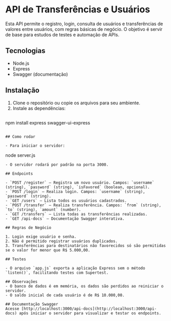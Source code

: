 # API de Transferências e Usuários

Esta API permite o registro, login, consulta de usuários e transferências de valores entre usuários, com regras básicas de negócio. O objetivo é servir de base para estudos de testes e automação de APIs.

## Tecnologias
- Node.js
- Express
- Swagger (documentação)

## Instalação

1. Clone o repositório ou copie os arquivos para seu ambiente.
2. Instale as dependências:
   ```
npm install express swagger-ui-express
   ```

## Como rodar

- Para iniciar o servidor:
  ```
  node server.js
  ```
- O servidor rodará por padrão na porta 3000.

## Endpoints

- `POST /register` — Registra um novo usuário. Campos: `username` (string), `password` (string), `isFavored` (boolean, opcional).
- `POST /login` — Realiza login. Campos: `username` (string), `password` (string).
- `GET /users` — Lista todos os usuários cadastrados.
- `POST /transfer` — Realiza transferência. Campos: `from` (string), `to` (string), `amount` (number).
- `GET /transfers` — Lista todas as transferências realizadas.
- `GET /api-docs` — Documentação Swagger interativa.

## Regras de Negócio

1. Login exige usuário e senha.
2. Não é permitido registrar usuários duplicados.
3. Transferências para destinatários não favorecidos só são permitidas se o valor for menor que R$ 5.000,00.

## Testes

- O arquivo `app.js` exporta a aplicação Express sem o método `listen()`, facilitando testes com Supertest.

## Observações
- O banco de dados é em memória, os dados são perdidos ao reiniciar o servidor.
- O saldo inicial de cada usuário é de R$ 10.000,00.

## Documentação Swagger
Acesse [http://localhost:3000/api-docs](http://localhost:3000/api-docs) após iniciar o servidor para visualizar e testar os endpoints.